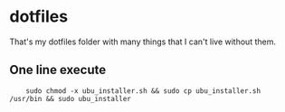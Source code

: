 # dotfiles

That's my dotfiles folder with many things that I can't live without them.

## One line execute

```
	sudo chmod -x ubu_installer.sh && sudo cp ubu_installer.sh /usr/bin && sudo ubu_installer
```